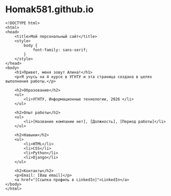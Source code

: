 # Homak581.github.io
    <!DOCTYPE html>
    <html>
    <head>
        <title>Мой персональный сайт</title>
        <style>
            body {
                font-family: sans-serif;
            }
        </style>
    </head>
    <body>
        <h1>Привет, меня зовут Алина!</h1>
        <p>Я учусь на 4 курсе в УГНТУ и эта страница создана в целях выполнения работы.</p>

        <h2>Образование</h2>
        <ul>
            <li>УГНТУ, Информационные технологии, 2026 </li>
        </ul>

        <h2>Опыт работы</h2>
        <ul>
            <li>[Название компании нет], [Должность], [Период работы]</li>
        </ul>

        <h2>Навыки</h2>
        <ul>
            <li>HTML</li>
            <li>CSS</li>
            <li>Python</li>
            <li>Django</li>
        </ul>

        <h2>Контакты</h2>
        <p>Email: [Ваш email]</p>
        <a href="[Ссылка профиль в LinkedIn]">LinkedIn</a>
    </body>
    </html>
